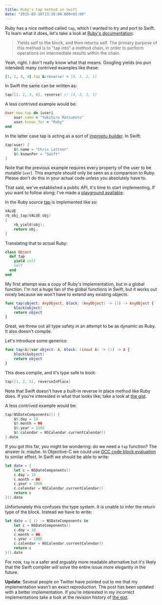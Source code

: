 ```yaml
---
title: Ruby's tap method in Swift
date: "2015-03-18T13:38:00.000+01:00"
---
```


Ruby has a nice method called `tap`, which I wanted to try and port to Swift. To learn what it does, let's take a look at [Ruby's documentation](http://ruby-doc.org/core-2.2.0/Object.html#method-i-tap):

> Yields self to the block, and then returns self. The primary purpose of this method is to "tap into" a method chain, in order to perform operations on intermediate results within the chain.

Yeah, right. I don't really know what that means. Googling yields (no pun intended) many contrived examples like these:

```ruby
[1, 2, 3, 4].tap &:reverse! # [4, 3, 2, 1]
```

In Swift the same can be written as:

```swift
tap([1, 2, 3, 4], reverse) // [4, 3, 2, 1]
```

A less contrived example would be:

```ruby
User.new.tap do |user|
    user.name = "Yukihiro Matsumoto"
    user.known_for = "Ruby"
end
```

In the latter case tap is acting as a sort of [improptu builder](http://www.annema.me/the-builder-pattern-in-swift). In Swift:

```swift
tap(user) {
    $0.name = "Chris Lattner"
    $0.knownFor = "Swift"
}
```

Note that the previous example requires every property of the user to be mutable (`var`). This example should only be seen as a comparison to Ruby. Please don't do this in your actual code unless you absolutely have to.

That said, we've established a public API, it's time to start implementing. If you want to follow along; I've made a [playground available](https://gist.github.com/klaaspieter/9d8ce4485007fcb973b7).

In the Ruby source [tap](https://github.com/ruby/ruby/blob/e28c3d5df4f5abc83e0d2de34e7ebf675c96a307/object.c#L684-L689) is implemented like so:

```c
VALUE
rb_obj_tap(VALUE obj)
{
    rb_yield(obj);
    return obj;
}
```

Translating that to actual Ruby:

```ruby
class Object
  def tap
    yield self
    self
  end
end
```

My first attempt was a copy of Ruby's implementation, but in a global function. I'm not a huge fan of the global functions in Swift, but it works out nicely because we won't have to extend any existing objects.

```swift
func tap(object: AnyObject, block: (AnyObject) -> ()) -> AnyObject {
    block(object)
    return object
}
```

Great, we threw out all type safety in an attempt to be as dynamic as Ruby. It also doesn't compile.

Let's introduce some generics:

```swift
func tap<A>(var object: A, block: (inout A) -> ()) -> A {
    block(&object)
    return object
}
```

This does compile, and it's type safe to boot:

```swift
tap([1, 2, 3], reverseInPlace)
```

Note that Swift doesn't have a built-in reverse in place method like Ruby does. If you're interested in what that looks like; take a look at [the gist](https://gist.github.com/klaaspieter/9d8ce4485007fcb973b7).

A less contrived example would be:

```swift
tap(NSDateComponents()) {
    $0.day = 18
    $0.month = 06
    $0.year = 1986
    $0.calendar = NSCalendar.currentCalendar()
}.date
```

If you got this far, you might be wondering: do we need a `tap` function? The answer is: maybe. In Objective-C we could use [GCC code block evaluation](http://www.annema.me/builder-and-gcc-code-block-evaluation) to similar effect. In Swift we should be able to write:

```swift
let date = {
    let c = NSDateComponents()
    c.day = 18
    c.month = 06
    c.year = 1986
    c.calendar = NSCalendar.currentCalendar()
    return c
}().date
```

Unfortunately this confuses the type system. It is unable to infer the return type of the block. Instead we have to write:

```swift
let date = { () -> NSDateComponents in
    let c = NSDateComponents()
    c.day = 18
    c.month = 06
    c.year = 1986
    c.calendar = NSCalendar.currentCalendar()
    return c
}().date
```

For now, `tap` is a safer and arguably more readable alternative but it's likely that the Swift compiler will solve the entire issue more elegantly in the future.

**Update**: Several people on Twitter have pointed out to me that my implementation wasn't an exact reproduction. The post has been updated with a better implementation. If you're interested in my incorrect implementations take a look at the revision history of [the gist](https://gist.github.com/klaaspieter/9d8ce4485007fcb973b7/revisions).
